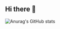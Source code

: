 ## Hi there 👋

![Anurag's GitHub stats](https://github-readme-stats.vercel.app/api?username=arubendev&show_icons=true&theme=transparent)

<!--
**aRubenDev/aRubenDev** is a ✨ _special_ ✨ repository because its `README.md` (this file) appears on your GitHub profile.

Here are some ideas to get you started:

- 🔭 I’m currently working on ...
- 🌱 I’m currently learning ...
- 👯 I’m looking to collaborate on ...
- 🤔 I’m looking for help with ...
- 💬 Ask me about ...
- 📫 How to reach me: ...
- 😄 Pronouns: ...
- ⚡ Fun fact: ...
-->
